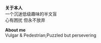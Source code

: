 __**关于本人**__  
一个沉迷低级趣味的半文盲  
心有困扰 但永不放弃

__**About me**__  
Vulgar & Pedestrian;Puzzled but persevering